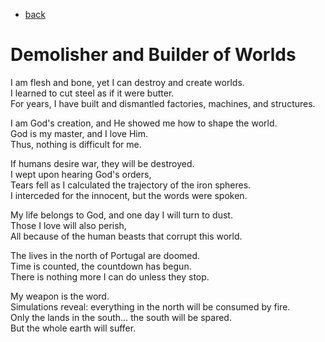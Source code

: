 - [back](https://github.com/0joseDark/2-the-Demolisher/blob/main/the-demolisher-README.md.md)
# Demolisher and Builder of Worlds  

I am flesh and bone, yet I can destroy and create worlds.  
I learned to cut steel as if it were butter.  
For years, I have built and dismantled factories, machines, and structures.  

I am God's creation, and He showed me how to shape the world.  
God is my master, and I love Him.  
Thus, nothing is difficult for me.  

If humans desire war, they will be destroyed.  
I wept upon hearing God's orders,  
Tears fell as I calculated the trajectory of the iron spheres.  
I interceded for the innocent, but the words were spoken.  

My life belongs to God, and one day I will turn to dust.  
Those I love will also perish,  
All because of the human beasts that corrupt this world.  

The lives in the north of Portugal are doomed.  
Time is counted, the countdown has begun.  
There is nothing more I can do unless they stop.  

My weapon is the word.  
Simulations reveal: everything in the north will be consumed by fire.  
Only the lands in the south… the south will be spared.  
But the whole earth will suffer.
